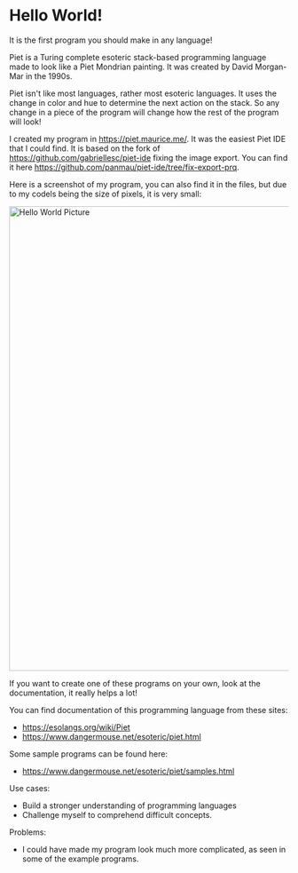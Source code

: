 # Hello World! 
It is the first program you should make in any language!

Piet is a Turing complete esoteric stack-based programming language made to look like a Piet Mondrian painting. It was created by David Morgan-Mar in the 1990s. 

Piet isn't like most languages, rather most esoteric languages. It uses the change in color and hue to determine the next action on the stack. So any change in a piece of the program will change how the rest of the program will look! 

I created my program in https://piet.maurice.me/. It was the easiest Piet IDE that I could find.
It is based on the fork of https://github.com/gabriellesc/piet-ide fixing the image export. You can find it here https://github.com/panmau/piet-ide/tree/fix-export-prq.

Here is a screenshot of my program, you can also find it in the files, but due to my codels being the size of pixels, it is very small:

<img width="837" alt="Hello World Picture" src="https://user-images.githubusercontent.com/104415326/173318402-a64a56a8-dfc9-4cd8-92f9-7345e6ae6e13.png">

If you want to create one of these programs on your own, look at the documentation, it really helps a lot!

You can find documentation of this programming language from these sites:
 - https://esolangs.org/wiki/Piet
 - https://www.dangermouse.net/esoteric/piet.html

Some sample programs can be found here:
 - https://www.dangermouse.net/esoteric/piet/samples.html

Use cases:

 - Build a stronger understanding of programming languages
 - Challenge myself to comprehend difficult concepts.

Problems: 

 - I could have made my program look much more complicated, as seen in some of the example programs. 
